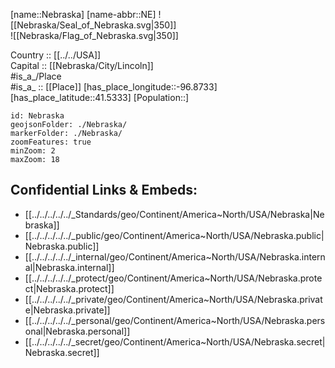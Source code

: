 ﻿---
location: [41.5333,-96.8733] 
type: State
tags:
- geo/State


SpocWebEntityId: 36055
isDeleted: false
confidential: public

---
[name::Nebraska] 
[name-abbr::NE] 
![[Nebraska/Seal_of_Nebraska.svg|350]]  
![[Nebraska/Flag_of_Nebraska.svg|350]]  

Country :: [[../../USA]]  
Capital :: [[Nebraska/City/Lincoln]]  
#is_a_/Place  
#is_a_ :: [[Place]] 
[has_place_longitude::-96.8733] 
[has_place_latitude::41.5333] 
[Population::] 



```leaflet
id: Nebraska
geojsonFolder: ./Nebraska/
markerFolder: ./Nebraska/
zoomFeatures: true 
minZoom: 2 
maxZoom: 18
```


## Confidential Links & Embeds: 
- [[../../../../../_Standards/geo/Continent/America~North/USA/Nebraska|Nebraska]] 
- [[../../../../../_public/geo/Continent/America~North/USA/Nebraska.public|Nebraska.public]] 
- [[../../../../../_internal/geo/Continent/America~North/USA/Nebraska.internal|Nebraska.internal]] 
- [[../../../../../_protect/geo/Continent/America~North/USA/Nebraska.protect|Nebraska.protect]] 
- [[../../../../../_private/geo/Continent/America~North/USA/Nebraska.private|Nebraska.private]] 
- [[../../../../../_personal/geo/Continent/America~North/USA/Nebraska.personal|Nebraska.personal]] 
- [[../../../../../_secret/geo/Continent/America~North/USA/Nebraska.secret|Nebraska.secret]] 
